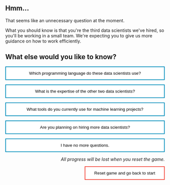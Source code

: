 <style>
.button  {
  border: none;
  color: black;
  width: 100%;
  padding: 12px 28px;
  background-color: white;
  border: 2px solid #008CBA;
  transition-duration: 0.4s;
}
.button:hover  {
  background-color: #008CBA;
  color: white; 
  border: 2px solid #008CBA;
}
.resetbutton  {
  border: none;
  color: black;
  float: right;
  padding: 12px 28px;
  background-color: white;
  border: 2px solid #f44336;
  transition-duration: 0.4s;
}
.resetbutton:hover  {
  background-color: #f44336;
  color: white; 
  border: 2px solid #f44336;
}
</style>

## Hmm... 

That seems like an unnecessary question at the moment.

What you should know is that you're the third data scientists we've hired, so you'll be working in a small team. We're expecting you to give us more guidance on how to work efficiently.

## What else would you like to know?

<button class="button" onclick="window.location.href='03B';">Which programming language do these data scientists use?</button>

<button class="button" onclick="window.location.href='03B';">What is the expertise of the other two data scientists?</button>

<button class="button" onclick="window.location.href='03A';">What tools do you currently use for machine learning projects?</button>

<button class="button" onclick="window.location.href='03B';">Are you planning on hiring more data scientists?</button>

<button class="button" onclick="window.location.href='exit';">I have no more questions.</button>

<p style="text-align:right;"><i>All progress will be lost when you reset the game.</i></p>

<button class="resetbutton" onclick="window.location.href='../../00-start-training';">Reset game and go back to start</button>

